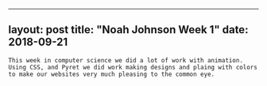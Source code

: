  ---
 layout: post
 title: "Noah Johnson Week 1"
 date: 2018-09-21
 ---
 
    This week in computer science we did a lot of work with animation. Using CSS, and Pyret we did work making designs and plaing with colors to make our websites very much pleasing to the common eye.
